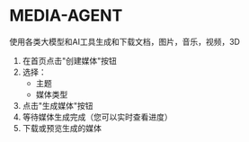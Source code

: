 # MEDIA-AGENT
使用各类大模型和AI工具生成和下载文档，图片，音乐，视频，3D
1. 在首页点击"创建媒体"按钮
2. 选择：
   - 主题
   - 媒体类型
3. 点击"生成媒体"按钮
4. 等待媒体生成完成（您可以实时查看进度）
5. 下载或预览生成的媒体
